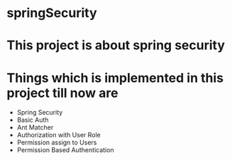 # springSecurity
# This project is about spring security 
# Things which is implemented in this project till now are
  * Spring Security 
  * Basic Auth
  * Ant Matcher
  * Authorization with User Role
  * Permission assign to Users 
  * Permission Based Authentication
  
  
